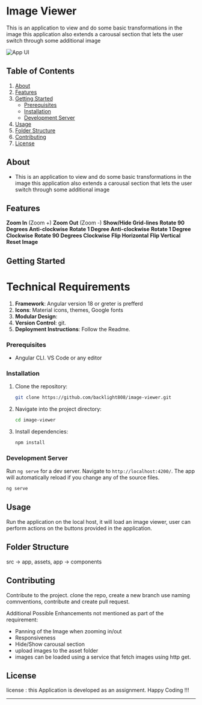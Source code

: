 
# Image Viewer

This is an application to view and do some basic transformations in the image
this application also extends a carousal section that lets the user switch through some additional image

![App UI](https://github.com/backlight808/image-viewer/blob/main/app.png?raw=true)


## Table of Contents

1. [About](#about)
2. [Features](#features)
3. [Getting Started](#getting-started)
   - [Prerequisites](#prerequisites)
   - [Installation](#installation)
   - [Development Server](#development-server)
4. [Usage](#usage)
5. [Folder Structure](#folder-structure)
6. [Contributing](#contributing)
7. [License](#license)

## About

- This is an application to view and do some basic transformations in the image this application also extends a carousal section that lets the user switch through some additional image

## Features

 **Zoom In** (Zoom +)
 **Zoom Out** (Zoom -)
 **Show/Hide Grid-lines**
 **Rotate 90 Degrees Anti-clockwise**
 **Rotate 1 Degree Anti-clockwise**
 **Rotate 1 Degree Clockwise**
 **Rotate 90 Degrees Clockwise**
 **Flip Horizontal**
 **Flip Vertical**
 **Reset Image**

## Getting Started

# Technical Requirements
1. **Framework**:  Angular version 18 or greter is prefferd
2. **Icons**: Material icons, themes,  Google fonts  
3. **Modular Design**:  
4. **Version Control**: git.
5. **Deployment Instructions**: Follow the Readme.

### Prerequisites

- Angular CLI. VS Code or any editor

### Installation

1. Clone the repository:
   ```bash
   git clone https://github.com/backlight808/image-viewer.git
   ```

2. Navigate into the project directory:
   ```bash
   cd image-viewer
   ```

3. Install dependencies:
   ```bash
   npm install
   ```

### Development Server

Run `ng serve` for a dev server. Navigate to `http://localhost:4200/`. The app will automatically reload if you change any of the source files.

```bash
ng serve
```

## Usage

 Run the application on the local host, it will load an image viewer, user can perform actions on the buttons provided in the application.

## Folder Structure

src -> app, assets, 
app -> components

## Contributing

 Contribute to the project. clone the repo, create a new branch use naming comnventions, contribute and create pull request.

Additional Possible Enhancements not mentioned as part of the requirement:

- Panning of the Image when zooming in/out
- Responsiveness
- Hide/Show carousal section
- upload images to the asset folder
- images can be loaded using a service that fetch images using http get.



## License

 license : this Application is developed as an assignment.
 Happy Coding !!!

--- 

